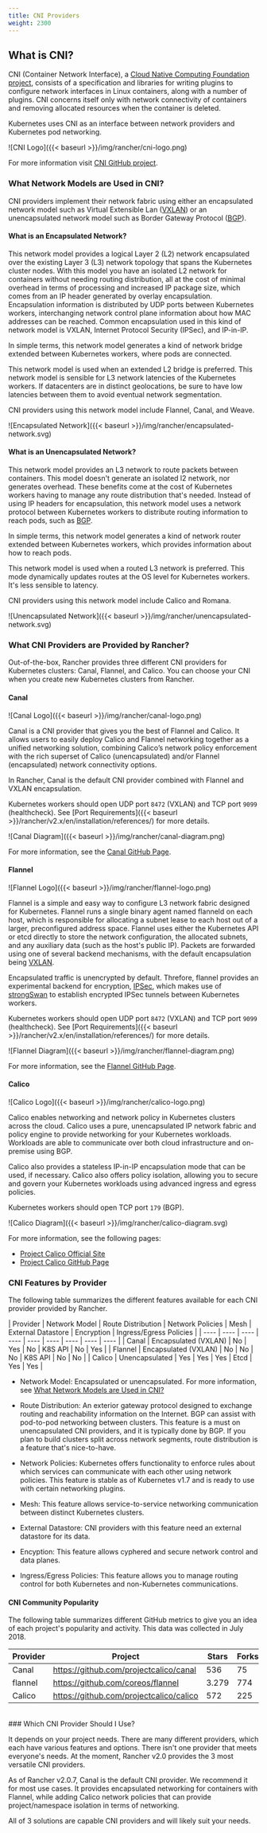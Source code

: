 ```yaml
---
title: CNI Providers
weight: 2300
---
```


## What is CNI?

CNI (Container Network Interface), a [Cloud Native Computing Foundation project](https://cncf.io/), consists of a specification and libraries for writing plugins to configure network interfaces in Linux containers, along with a number of  plugins. CNI concerns itself only with network connectivity of containers and removing allocated resources when the container is deleted.

Kubernetes uses CNI as an interface between network providers and Kubernetes pod networking.

![CNI Logo]({{< baseurl >}}/img/rancher/cni-logo.png)

For more information visit [CNI GitHub project](https://github.com/containernetworking/cni).

### What Network Models are Used in CNI?

CNI providers implement their network fabric using either an encapsulated network model such as Virtual Extensible Lan ([VXLAN](https://github.com/coreos/flannel/blob/master/Documentation/backends.md#vxlan)) or an unencapsulated network model such as Border Gateway Protocol ([BGP](https://en.wikipedia.org/wiki/Border_Gateway_Protocol)).

#### What is an Encapsulated Network?

This network model provides a logical Layer 2 (L2) network encapsulated over the existing Layer 3 (L3) network topology that spans the Kubernetes cluster nodes. With this model you have an isolated L2 network for containers without needing routing distribution, all at the cost of minimal overhead in terms of processing and increased IP package size, which comes from an IP header generated by overlay encapsulation. Encapsulation information is distributed by UDP ports between Kubernetes workers, interchanging network control plane information about how MAC addresses can be reached. Common encapsulation used in this kind of network model is VXLAN, Internet Protocol Security (IPSec), and IP-in-IP.

In simple terms, this network model generates a kind of network bridge extended between Kubernetes workers, where pods are connected.

This network model is used when an extended L2 bridge is preferred. This network model is sensible for L3 network latencies of the Kubernetes workers. If datacenters are in distinct geolocations, be sure to have low latencies between them to avoid eventual network segmentation.

CNI providers using this network model include Flannel, Canal, and Weave.

![Encapsulated Network]({{< baseurl >}}/img/rancher/encapsulated-network.svg)

#### What is an Unencapsulated Network?

This network model provides an L3 network to route packets between containers. This model doesn't generate an isolated l2 network, nor generates overhead. These benefits come at the cost of Kubernetes workers having to manage any route distribution that's needed. Instead of using IP headers for encapsulation, this network model uses a network protocol between Kubernetes workers to distribute routing information to reach pods, such as [BGP](https://en.wikipedia.org/wiki/Border_Gateway_Protocol).

In simple terms, this network model generates a kind of network router extended between Kubernetes workers, which provides information about how to reach pods.

This network model is used when a routed L3 network is preferred. This mode dynamically updates routes at the OS level for Kubernetes workers. It's less sensible to latency.

CNI providers using this network model include Calico and Romana.

![Unencapsulated Network]({{< baseurl >}}/img/rancher/unencapsulated-network.svg)

### What CNI Providers are Provided by Rancher?

Out-of-the-box, Rancher provides three different CNI providers for Kubernetes clusters: Canal, Flannel, and Calico. You can choose your CNI when you create new Kubernetes clusters from Rancher.

#### Canal

![Canal Logo]({{< baseurl >}}/img/rancher/canal-logo.png)

Canal is a CNI provider that gives you the best of Flannel and Calico. It allows users to easily deploy Calico and Flannel networking together as a unified networking solution, combining Calico’s network policy enforcement with the rich superset of Calico (unencapsulated) and/or Flannel (encapsulated) network connectivity options.

In Rancher, Canal is the default CNI provider combined with Flannel and VXLAN encapsulation.

Kubernetes workers should open UDP port `8472` (VXLAN) and TCP port `9099` (healthcheck). See [Port Requirements]({{< baseurl >}}/rancher/v2.x/en/installation/references/) for more details.

![Canal Diagram]({{< baseurl >}}/img/rancher/canal-diagram.png)

For more information, see the [Canal GitHub Page](https://github.com/projectcalico/canal).

#### Flannel

![Flannel Logo]({{< baseurl >}}/img/rancher/flannel-logo.png)

Flannel is a simple and easy way to configure L3 network fabric designed for Kubernetes. Flannel runs a single binary agent named flanneld on each host, which is responsible for allocating a subnet lease to each host out of a larger, preconfigured address space. Flannel uses either the Kubernetes API or etcd directly to store the network configuration, the allocated subnets, and any auxiliary data (such as the host's public IP). Packets are forwarded using one of several backend mechanisms, with the default encapsulation being [VXLAN](https://github.com/coreos/flannel/blob/master/Documentation/backends.md#vxlan).

Encapsulated traffic is unencrypted by default. Threfore, flannel provides an experimental backend for encryption, [IPSec](https://github.com/coreos/flannel/blob/master/Documentation/backends.md#ipsec), which makes use of [strongSwan](https://www.strongswan.org/) to establish encrypted IPSec tunnels between Kubernetes workers.

Kubernetes workers should open UDP port `8472` (VXLAN) and TCP port `9099` (healthcheck). See [Port Requirements]({{< baseurl >}}/rancher/v2.x/en/installation/references/) for more details.

![Flannel Diagram]({{< baseurl >}}/img/rancher/flannel-diagram.png)

For more information, see the [Flannel GitHub Page](https://github.com/coreos/flannel).

#### Calico

![Calico Logo]({{< baseurl >}}/img/rancher/calico-logo.png)

Calico enables networking and network policy in Kubernetes clusters across the cloud. Calico uses a pure, unencapsulated IP network fabric and policy engine to provide networking for your Kubernetes workloads. Workloads are able to communicate over both cloud infrastructure and on-premise using BGP.

Calico also provides a stateless IP-in-IP encapsulation mode that can be used, if necessary. Calico also offers policy isolation, allowing you to secure and govern your Kubernetes workloads using advanced ingress and egress policies.

Kubernetes workers should open TCP port `179` (BGP).

![Calico Diagram]({{< baseurl >}}/img/rancher/calico-diagram.svg)

For more information, see the following pages:

- [Project Calico Official Site](https://www.projectcalico.org/)
- [Project Calico GitHub Page](https://github.com/projectcalico/calico)


### CNI Features by Provider

The following table summarizes the different features available for each CNI provider provided by Rancher.

| Provider | Network Model | Route Distribution | Network Policies | Mesh | External Datastore | Encryption | Ingress/Egress Policies |
| ---- | ---- | ---- | ---- | ---- | ---- | ---- | ---- | ---- |
| Canal | Encapsulated (VXLAN) | No | Yes | No | K8S API | No | Yes |
| Flannel | Encapsulated (VXLAN) | No | No | No | K8S API | No | No |
| Calico | Unencapsulated | Yes | Yes | Yes | Etcd | Yes | Yes |


- Network Model: Encapsulated or unencapsulated. For more information, see [What Network Models are Used in CNI?](#what-network-models-are-used-in-cni)

- Route Distribution: An exterior gateway protocol designed to exchange routing and reachability information on the Internet. BGP can assist with pod-to-pod networking between clusters. This feature is a must on unencapsulated CNI providers, and it is typically done by BGP. If you plan to build clusters split across network segments, route distribution is a feature that's nice-to-have.

- Network Policies: Kubernetes offers functionality to enforce rules about which services can communicate with each other using network policies. This feature is stable as of Kubernetes v1.7 and is ready to use with certain networking plugins.

- Mesh: This feature allows service-to-service networking communication between distinct Kubernetes clusters.

- External Datastore: CNI providers with this feature need an external datastore for its data.

- Encyption: This feature allows cyphered and secure network control and data planes.

- Ingress/Egress Policies: This feature allows you to manage routing control for both Kubernetes and non-Kubernetes communications.

#### CNI Community Popularity

The following table summarizes different GitHub metrics to give you an idea of each project's popularity and activity. This data was collected in July 2018.

| Provider | Project | Stars | Forks | Contributors |
| ---- | ---- | ---- | ---- | ---- |
| Canal | https://github.com/projectcalico/canal | 536 | 75 | 19 |
| flannel | https://github.com/coreos/flannel | 3.279 | 774 | 107 |
| Calico | https://github.com/projectcalico/calico | 572 | 225 | 82 |
<br/>
### Which CNI Provider Should I Use?

It depends on your project needs. There are many different providers, which each have various features and options. There isn't one provider that meets everyone's needs. At the moment, Rancher v2.0 provides the 3 most versatile CNI providers.

As of Rancher v2.0.7, Canal is the default CNI provider. We recommend it for most use cases. It provides encapsulated networking for containers with Flannel, while adding Calico network policies that can provide project/namespace isolation in terms of networking.

All of 3 solutions are capable CNI providers and will likely suit your needs.
